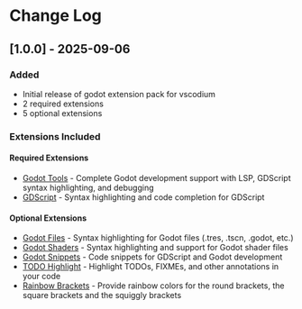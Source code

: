 # Change Log

## [1.0.0] - 2025-09-06

### Added
- Initial release of godot extension pack for vscodium
- 2 required extensions
- 5 optional extensions

### Extensions Included

#### Required Extensions
- [Godot Tools](https://open-vsx.org/extension/geequlim/godot-tools) - Complete Godot development support with LSP, GDScript syntax highlighting, and debugging
- [GDScript](https://open-vsx.org/extension/jjkim/gdscript) - Syntax highlighting and code completion for GDScript

#### Optional Extensions  
- [Godot Files](https://open-vsx.org/extension/alfish/godot-files) - Syntax highlighting for Godot files (.tres, .tscn, .godot, etc.)
- [Godot Shaders](https://open-vsx.org/extension/arkii/godot-shaders) - Syntax highlighting and support for Godot shader files
- [Godot Snippets](https://open-vsx.org/extension/razoric/gdscript-snippets) - Code snippets for GDScript and Godot development
- [TODO Highlight](https://open-vsx.org/extension/wayou/vscode-todo-highlight) - Highlight TODOs, FIXMEs, and other annotations in your code
- [Rainbow Brackets](https://open-vsx.org/extension/2gua/rainbow-brackets) - Provide rainbow colors for the round brackets, the square brackets and the squiggly brackets
